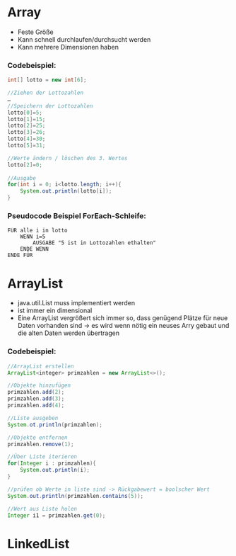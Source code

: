 # Array
- Feste Größe
- Kann schnell durchlaufen/durchsucht werden
- Kann mehrere Dimensionen haben
### Codebeispiel:
````java
int[] lotto = new int[6];

//Ziehen der Lottozahlen
…
//Speichern der Lottozahlen
lotto[0]=5;
lotto[1]=15;
lotto[2]=25;
lotto[3]=26;
lotto[4]=30;
lotto[5]=31;

//Werte ändern / löschen des 3. Wertes
lotto[2]=0;
		
//Ausgabe
for(int i = 0; i<lotto.length; i++){
	System.out.println(lotto[i]);
}
````
### Pseudocode Beispiel ForEach-Schleife:
````phyt
FÜR alle i in lotto
    WENN i=5
		AUSGABE "5 ist in Lottozahlen ethalten"
	ENDE WENN
ENDE FÜR
````

# ArrayList
- java.util.List muss implementiert werden
- ist immer ein dimensional
- Eine ArrayList vergrößert sich immer so, dass genügend Plätze für neue Daten vorhanden sind -> es wird wenn nötig ein neuses Arry gebaut und die alten Daten werden übertragen
### Codebeispiel:
````java
//ArrayList erstellen
ArrayList<integer> primzahlen = new ArrayList<>();

//Objekte hinzufügen
primzahlen.add(2);
primzahlen.add(3);
primzahlen.add(4);

//Liste ausgeben
System.ot.println(primzahlen);

//Objekte entfernen
primzahlen.remove(1);

//Über Liste iterieren
for(Integer i : primzahlen){
	System.out.println(i);
}

//prüfen ob Werte in liste sind -> Rückgabewert = boolscher Wert
System.out.println(primzahlen.contains(5));

//Wert aus Liste holen
Integer i1 = primzahlen.get(0);
````
# LinkedList
